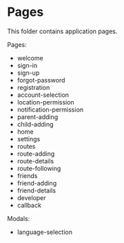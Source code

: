 # Pages

This folder contains application pages.

Pages:
 * welcome
 * sign-in
 * sign-up
 * forgot-password
 * registration
 * account-selection
 * location-permission
 * notification-permission
 * parent-adding
 * child-adding
 * home
 * settings
 * routes
 * route-adding
 * route-details
 * route-following
 * friends
 * friend-adding
 * friend-details
 * developer
 * callback


Modals:
 * language-selection

